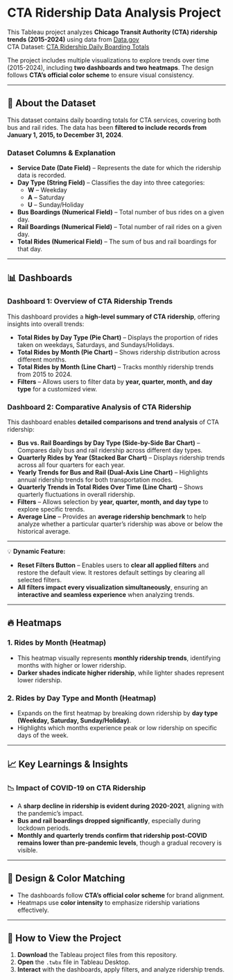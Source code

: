 # CTA Ridership Data Analysis Project  

This Tableau project analyzes **Chicago Transit Authority (CTA) ridership trends (2015-2024)** using data from [Data.gov](https://data.gov/)  
CTA Dataset: [CTA Ridership Daily Boarding Totals](https://catalog.data.gov/dataset/cta-ridership-daily-boarding-totals)  

The project includes multiple visualizations to explore trends over time (2015-2024), including **two dashboards and two heatmaps**. The design follows **CTA’s official color scheme** to ensure visual consistency.  

---

## 📂 About the Dataset  

This dataset contains daily boarding totals for CTA services, covering both bus and rail rides. The data has been **filtered to include records from January 1, 2015, to December 31, 2024**.  

### **Dataset Columns & Explanation**  
- **Service Date (Date Field)** – Represents the date for which the ridership data is recorded.  
- **Day Type (String Field)** – Classifies the day into three categories:  
  - **W** – Weekday  
  - **A** – Saturday  
  - **U** – Sunday/Holiday  
- **Bus Boardings (Numerical Field)** – Total number of bus rides on a given day.  
- **Rail Boardings (Numerical Field)** – Total number of rail rides on a given day.  
- **Total Rides (Numerical Field)** – The sum of bus and rail boardings for that day.  

---

## 📊 Dashboards  

### **Dashboard 1: Overview of CTA Ridership Trends**  
This dashboard provides a **high-level summary of CTA ridership**, offering insights into overall trends:  
- **Total Rides by Day Type (Pie Chart)** – Displays the proportion of rides taken on weekdays, Saturdays, and Sundays/Holidays.  
- **Total Rides by Month (Pie Chart)** – Shows ridership distribution across different months.  
- **Total Rides by Month (Line Chart)** – Tracks monthly ridership trends from 2015 to 2024.  
- **Filters** – Allows users to filter data by **year, quarter, month, and day type** for a customized view.  

### **Dashboard 2: Comparative Analysis of CTA Ridership**  
This dashboard enables **detailed comparisons and trend analysis** of CTA ridership:  
- **Bus vs. Rail Boardings by Day Type (Side-by-Side Bar Chart)** – Compares daily bus and rail ridership across different day types.  
- **Quarterly Rides by Year (Stacked Bar Chart)** – Displays ridership trends across all four quarters for each year.  
- **Yearly Trends for Bus and Rail (Dual-Axis Line Chart)** – Highlights annual ridership trends for both transportation modes.  
- **Quarterly Trends in Total Rides Over Time (Line Chart)** – Shows quarterly fluctuations in overall ridership.  
- **Filters** – Allows selection by **year, quarter, month, and day type** to explore specific trends.  
- **Average Line** – Provides an **average ridership benchmark** to help analyze whether a particular quarter’s ridership was above or below the historical average.

---

💡 **Dynamic Feature:** 
- **Reset Filters Button** – Enables users to **clear all applied filters** and restore the default view. It restores default settings by clearing all selected filters.  
- **All filters impact every visualization simultaneously**, ensuring an **interactive and seamless experience** when analyzing trends.  

---

## 🔥 Heatmaps  

### **1. Rides by Month (Heatmap)**  
- This heatmap visually represents **monthly ridership trends**, identifying months with higher or lower ridership.  
- **Darker shades indicate higher ridership**, while lighter shades represent lower ridership.  

### **2. Rides by Day Type and Month (Heatmap)**  
- Expands on the first heatmap by breaking down ridership by **day type (Weekday, Saturday, Sunday/Holiday)**.  
- Highlights which months experience peak or low ridership on specific days of the week.  

---

## 📈 **Key Learnings & Insights**  

### 📉 **Impact of COVID-19 on CTA Ridership**  
- A **sharp decline in ridership is evident during 2020-2021**, aligning with the pandemic’s impact.  
- **Bus and rail boardings dropped significantly**, especially during lockdown periods.  
- **Monthly and quarterly trends confirm that ridership post-COVID remains lower than pre-pandemic levels**, though a gradual recovery is visible.

---

## 🎨 **Design & Color Matching**  
- The dashboards follow **CTA’s official color scheme** for brand alignment.  
- Heatmaps use **color intensity** to emphasize ridership variations effectively.  

---

## 🚀 How to View the Project  
1. **Download** the Tableau project files from this repository.  
2. **Open** the `.twbx` file in Tableau Desktop.  
3. **Interact** with the dashboards, apply filters, and analyze ridership trends.  
